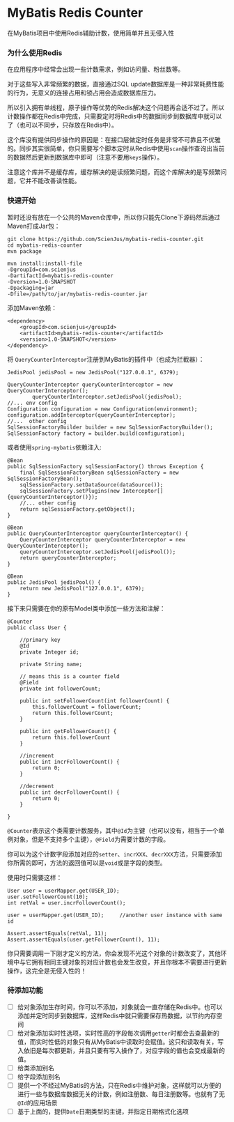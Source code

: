 # MyBatis Redis Counter

在MyBatis项目中使用Redis辅助计数，使用简单并且无侵入性

### 为什么使用Redis

在应用程序中经常会出现一些计数需求，例如访问量、粉丝数等。

对于这些写入非常频繁的数据，直接通过SQL update数据库是一种非常耗费性能的行为，无意义的连接占用和锁占用会造成数据库压力。

所以引入拥有单线程，原子操作等优势的Redis解决这个问题再合适不过了。所以计数操作都在Redis中完成，只需要定时将Redis中的数据同步到数据库中就可以了（也可以不同步，只存放在Redis中）。

这个库没有提供同步操作的原因是：在接口层做定时任务是非常不可靠且不优雅的。同步其实很简单，你只需要写个脚本定时从Redis中使用`scan`操作查询出当前的数据然后更新到数据库中即可（注意不要用`keys`操作）。

注意这个库并不是缓存库，缓存解决的是读频繁问题，而这个库解决的是写频繁问题，它并不能改善读性能。

### 快速开始

暂时还没有放在一个公共的Maven仓库中，所以你只能先Clone下源码然后通过Maven打成Jar包：

```
git clone https://github.com/ScienJus/mybatis-redis-counter.git
cd mybatis-redis-counter
mvn package

mvn install:install-file  
-DgroupId=com.scienjus
-DartifactId=mybatis-redis-counter
-Dversion=1.0-SNAPSHOT
-Dpackaging=jar  
-Dfile=/path/to/jar/mybatis-redis-counter.jar
```

添加Maven依赖：

```
<dependency>
    <groupId>com.scienjus</groupId>
    <artifactId>mybatis-redis-counter</artifactId>
    <version>1.0-SNAPSHOT</version>
</dependency>
```

将 `QueryCounterInterceptor`注册到MyBatis的插件中（也成为拦截器）：

```
JedisPool jedisPool = new JedisPool("127.0.0.1", 6379);

QueryCounterInterceptor queryCounterInterceptor = new QueryCounterInterceptor();
        queryCounterInterceptor.setJedisPool(jedisPool);     
//... env config   
Configuration configuration = new Configuration(environment);
configuration.addInterceptor(queryCounterInterceptor);
//...  other config
SqlSessionFactoryBuilder builder = new SqlSessionFactoryBuilder();
SqlSessionFactory factory = builder.build(configuration);
```

或者使用`spring-mybatis`依赖注入:

```
@Bean
public SqlSessionFactory sqlSessionFactory() throws Exception {
    final SqlSessionFactoryBean sqlSessionFactory = new SqlSessionFactoryBean();
    sqlSessionFactory.setDataSource(dataSource());
    sqlSessionFactory.setPlugins(new Interceptor[]{queryCounterInterceptor()});
    //... other config
    return sqlSessionFactory.getObject();
}

@Bean
public QueryCounterInterceptor queryCounterInterceptor() {
    QueryCounterInterceptor queryCounterInterceptor = new QueryCounterInterceptor();
    queryCounterInterceptor.setJedisPool(jedisPool());
    return queryCounterInterceptor;
}

@Bean
public JedisPool jedisPool() {
    return new JedisPool("127.0.0.1", 6379);
}
```

接下来只需要在你的原有Model类中添加一些方法和注解：

```
@Counter
public class User {

    //primary key
    @Id	
    private Integer id;

    private String name;

    // means this is a counter field
    @Field	
    private int followerCount;
    
    public int setFollowerCount(int followerCount) {
    	this.followerCount = followerCount;
    	return this.followerCount;
    }
    
    public int getFollowerCount() {
    	return this.followerCount
    }

	//increment
    public int incrFollowerCount() {
        return 0;
    }

	//decrement
    public int decrFollowerCount() {
        return 0;
    }

}
```

`@Counter`表示这个类需要计数服务，其中`@Id`为主键（也可以没有，相当于一个单例对象，但是不支持多个主键），`@Field`为需要计数的字段。

你可以为这个计数字段添加对应的`setter`、`incrXXX`、`decrXXX`方法，只需要添加你所需的即可，方法的返回值可以是`void`或是字段的类型。

使用时只需要这样：

```
User user = userMapper.get(USER_ID);
user.setFollowerCount(10);
int retVal = user.incrFollowerCount();

user = userMapper.get(USER_ID);		//another user instance with same id

Assert.assertEquals(retVal, 11);
Assert.assertEquals(user.getFollowerCount(), 11);
```

你只需要调用一下刚才定义的方法，你会发现不光这个对象的计数改变了，其他环境中与它拥有相同主键对象的对应计数也会发生改变，并且你根本不需要进行更新操作，这完全是无侵入性的！


### 待添加功能

- [ ] 给对象添加生存时间，你可以不添加，对象就会一直存储在Redis中。也可以添加并定时同步到数据库，这样Redis中就只需要保存热数据，以节约内存空间
- [ ] 给对象添加实时性选项，实时性高的字段每次调用`getter`时都会去查最新的值，而实时性低的对象只有从MyBatis中读取时会赋值。这只和读取有关，写入依旧是每次都更新，并且只要有写入操作了，对应字段的值也会变成最新的值。
- [ ] 给类添加别名
- [ ] 给字段添加别名
- [ ] 提供一个不经过MyBatis的方法，只在Redis中维护对象，这样就可以方便的进行一些与数据库数据无关的计数，例如注册数、每日注册数等。也就有了无`@Id`的应用场景
- [ ] 基于上面的，提供`Date`日期类型的主键，并指定日期格式化选项